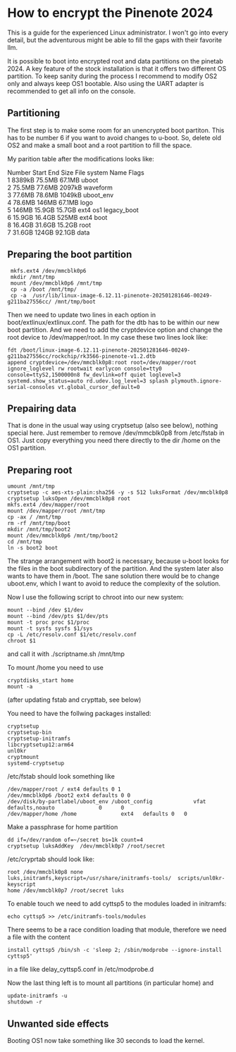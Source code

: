 # How to encrypt the Pinenote 2024

This is a guide for the experienced Linux administrator. I won't go into every detail, but the adventurous might be able to fill the gaps with their favorite llm.

It is possible to boot into encrypted root and data partitions on the pinetab 2024. A key feature of the stock installation is that it offers two different OS partition. To keep sanity during the process I recommend to modify OS2 only and always keep OS1 bootable. Also using the UART adapter is recommended to get all info on the console.  

## Partitioning

The first step is to make some room for an unencrypted boot partiton. This has to be number 6 if you want to avoid changes to u-boot. So, delete old OS2 and make a small boot and a root partition to fill the space.

My parition table after the modifications looks like:  

Number  Start   End     Size    File system  Name       Flags  
 1      8389kB  75.5MB  67.1MB               uboot  
 2      75.5MB  77.6MB  2097kB               waveform  
 3      77.6MB  78.6MB  1049kB               uboot_env  
 4      78.6MB  146MB   67.1MB               logo  
 5      146MB   15.9GB  15.7GB  ext4         os1        legacy_boot  
 6      15.9GB  16.4GB  525MB   ext4         boot  
 8      16.4GB  31.6GB  15.2GB               root  
 7      31.6GB  124GB   92.1GB               data   
 
## Preparing the boot partition
 
     mkfs.ext4 /dev/mmcblk0p6
     mkdir /mnt/tmp
     mount /dev/mmcblk0p6 /mnt/tmp
     cp -a /boot /mnt/tmp/
     cp -a  /usr/lib/linux-image-6.12.11-pinenote-202501281646-00249-g211ba27556cc/ /mnt/tmp/boot     

Then we need to update two lines in each option in boot/extlinux/extlinux.conf. The path for the dtb has to be within our new boot partition. And we need to add the cryptdevice option and change the root device to /dev/mapper/root. In my case these two lines look like:

    fdt /boot/linux-image-6.12.11-pinenote-202501281646-00249-g211ba27556cc/rockchip/rk3566-pinenote-v1.2.dtb  
    append cryptdevice=/dev/mmcblk0p8:root root=/dev/mapper/root ignore_loglevel rw rootwait earlycon console=tty0 console=ttyS2,1500000n8 fw_devlink=off quiet loglevel=3 systemd.show_status=auto rd.udev.log_level=3 splash plymouth.ignore-serial-consoles vt.global_cursor_default=0  

## Prepairing data

That is done in the usual way using cryptsetup (also see below), nothing special here. Just remember to remove /dev/mmcblk0p8 from /etc/fstab in OS1. Just copy everything you need there directly to the dir /home on the OS1 partition. 

## Preparing root

    umount /mnt/tmp
    cryptsetup -c aes-xts-plain:sha256 -y -s 512 luksFormat /dev/mmcblk0p8
    cryptsetup luksOpen /dev/mmcblk0p8 root
    mkfs.ext4 /dev/mapper/root
    mount /dev/mapper/root /mnt/tmp
    cp -ax / /mnt/tmp
    rm -rf /mnt/tmp/boot
    mkdir /mnt/tmp/boot2
    mount /dev/mmcblk0p6 /mnt/tmp/boot2
    cd /mnt/tmp
    ln -s boot2 boot

The strange arrangement with boot2 is necessary, because u-boot looks for the files in the boot subdirectory of the partition. And the system later also wants to have them in /boot. The sane solution there would be to change uboot.env, which I want to avoid to reduce the complexity of the solution. 

Now I use the following script to chroot into our new system:

    mount --bind /dev $1/dev
	mount --bind /dev/pts $1/dev/pts
	mount -t proc proc $1/proc
	mount -t sysfs sysfs $1/sys
	cp -L /etc/resolv.conf $1/etc/resolv.conf
	chroot $1
	

and call it with ./scriptname.sh /mnt/tmp

To mount /home you need to use

	cryptdisks_start home
    mount -a

(after updating fstab and crypttab, see below)


You need to have the follwing packages installed:  

    cryptsetup
    cryptsetup-bin
	cryptsetup-initramfs
    libcryptsetup12:arm64
    unl0kr
    cryptmount
    systemd-cryptsetup 

/etc/fstab should look something like 

    /dev/mapper/root / ext4 defaults 0 1
    /dev/mmcblk0p6 /boot2 ext4 defaults 0 0 
    /dev/disk/by-partlabel/uboot_env /uboot_config             vfat          defaults,noauto              0      0
    /dev/mapper/home /home              ext4   defaults	0	0

Make a passphrase for home partition  

    dd if=/dev/random of=~/secret bs=1k count=4
    cryptsetup luksAddKey  /dev/mmcblk0p7 /root/secret
    

/etc/cryprtab should look like:

    root /dev/mmcblk0p8 none luks,initramfs,keyscript=/usr/share/initramfs-tools/  scripts/unl0kr-keyscript
    home /dev/mmcblk0p7 /root/secret luks


To enable touch we need to add cyttsp5 to the modules loaded in initramfs:

    echo cyttsp5 >> /etc/initramfs-tools/modules
 
There seems to be a race condition loading that module, therefore we need a file with the content

    install cyttsp5 /bin/sh -c 'sleep 2; /sbin/modprobe --ignore-install cyttsp5'

in a file like delay_cyttsp5.conf in /etc/modprobe.d

Now the last thing left is to mount all partitions (in particular home) and  

    update-initramfs -u  
    shutdown -r
 

## Unwanted side effects

Booting OS1 now take something like 30 seconds to load the kernel. 


